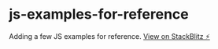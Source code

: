# js-examples-for-reference

Adding a few JS examples for reference.
[View on StackBlitz ⚡️](https://js-examples-for-reference.stackblitz.io/)
